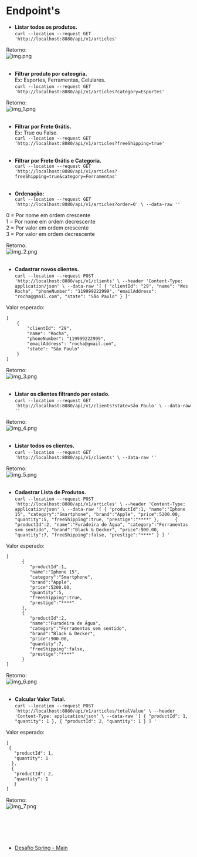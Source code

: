 # **Endpoint's** 

- **Listar todos os produtos.**<br>
`curl --location --request GET 'http://localhost:8080/api/v1/articles'`

Retorno:<br>
![img.png](img.png)
<br><br>

- **Filtrar produto por cateogria.** <br>
Ex: Esportes, Ferramentas, Celulares. <br>
`curl --location --request GET 'http://localhost:8080/api/v1/articles?category=Esportes'`

Retorno:<br>
![img_1.png](img_1.png)
<br><br>

- **Filtrar por Frete Grátis.** <br>
Ex: True ou False. <br>
`curl --location --request GET 'http://localhost:8080/api/v1/articles?freeShipping=true'`
<br><br>

- **Filtrar por Frete Grátis e Categoria.** <br>
`curl --location --request GET 'http://localhost:8080/api/v1/articles?freeShipping=true&category=Ferramentas'`
<br><br>

- **Ordenação:**<br>
`curl --location --request GET 'http://localhost:8080/api/v1/articles?order=0' \
  --data-raw ''`

0 = Por nome em ordem crescente <br>
1 = Por nome em ordem decrescente <br>
2 = Por valor em ordem crescente <br>
3 = Por valor em ordem decrescente <br>

Retorno:<br>
![img_2.png](img_2.png)
<br><br>

- **Cadastrar novos clientes.** <br>
`curl --location --request POST 'http://localhost:8080/api/v1/clients' \
  --header 'Content-Type: application/json' \
  --data-raw '[
  {
  "clientId": "29",
  "name": "Wes Rocha",
  "phoneNumber": "119999222999",
  "emailAddress": "rocha@gmail.com",
  "state": "São Paulo"
  }
  ]'`

Valor esperado:<br>
```
[
    {
        "clientId": "29",
        "name": "Rocha",
        "phoneNumber": "119999222999",
        "emailAddress": "rocha@gmail.com",
        "state": "São Paulo"
    }
]
```

Retorno:<br>
![img_3.png](img_3.png)
<br><br>

- **Listar os clientes filtrando por estado.**<br>
`curl --location --request GET 'http://localhost:8080/api/v1/clients?state=São Paulo' \
  --data-raw ''`

Retorno:<br>
![img_4.png](img_4.png)
<br><br>

- **Listar todos os clientes.**<br>
`curl --location --request GET 'http://localhost:8080/api/v1/clients' \
  --data-raw ''`

Retorno:<br>
![img_5.png](img_5.png)
<br><br>

- **Cadastrar Lista de Produtos.**<br>
`curl --location --request POST 'http://localhost:8080/api/v1/articles' \
  --header 'Content-Type: application/json' \
  --data-raw '[
  {
  "productId":1,
  "name":"Iphone 15",
  "category":"Smartphone",
  "brand":"Apple",
  "price":5200.00,
  "quantity":5,
  "freeShipping":true,
  "prestige":"****"
  },     
  {
  "productId":2,
  "name":"Furadeira de Água",
  "category":"Ferramentas sem sentido",
  "brand":"Black & Decker",
  "price":900.00,
  "quantity":7,
  "freeShipping":false,
  "prestige":"****"
  }
  ]
  '`

Valor esperado:<br>
```
[
      {
         "productId":1,
         "name":"Iphone 15",
         "category":"Smartphone",
         "brand":"Apple",
         "price":5200.00,
         "quantity":5,
         "freeShipping":true,
         "prestige":"****"
      },     
      {
         "productId":2,
         "name":"Furadeira de Água",
         "category":"Ferramentas sem sentido",
         "brand":"Black & Decker",
         "price":900.00,
         "quantity":7,
         "freeShipping":false,
         "prestige":"****"
      }
]
```
Retorno:<br>
![img_6.png](img_6.png)
<br><br>

- **Calcular Valor Total.**<br>
`curl --location --request POST 'http://localhost:8080/api/v1/articles/totalValue' \
  --header 'Content-Type: application/json' \
  --data-raw '[
  {
  "productId": 1,
  "quantity": 1
  },
  {
  "productId": 2,
  "quantity": 1
  }
  ]
  '`

Valor esperado:<br>
```
[
 {
   "productId": 1,
   "quantity": 1
  },
  {
   "productId": 2,
   "quantity": 1
   }
]
```

Retorno:<br>
![img_7.png](img_7.png)

<br><br><br><br>

- [Desafio Spring - Main](https://github.com/Vila-java/Desafio_Spring)
